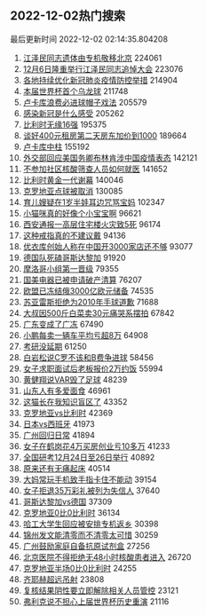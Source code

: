 ## 2022-12-02热门搜索 
最后更新时间 2022-12-02 02:14:35.804208 
1. [江泽民同志遗体由专机敬移北京](https://s.weibo.com/weibo?q=%23%E6%B1%9F%E6%B3%BD%E6%B0%91%E5%90%8C%E5%BF%97%E9%81%97%E4%BD%93%E7%94%B1%E4%B8%93%E6%9C%BA%E6%95%AC%E7%A7%BB%E5%8C%97%E4%BA%AC%23&t=31&band_rank=1&Refer=top) 224061
1. [12月6日隆重举行江泽民同志追悼大会](https://s.weibo.com/weibo?q=%2312%E6%9C%886%E6%97%A5%E9%9A%86%E9%87%8D%E4%B8%BE%E8%A1%8C%E6%B1%9F%E6%B3%BD%E6%B0%91%E5%90%8C%E5%BF%97%E8%BF%BD%E6%82%BC%E5%A4%A7%E4%BC%9A%23&t=31&band_rank=2&Refer=top) 223076
1. [各地持续优化新冠肺炎疫情防控举措](https://s.weibo.com/weibo?q=%23%E5%90%84%E5%9C%B0%E6%8C%81%E7%BB%AD%E4%BC%98%E5%8C%96%E6%96%B0%E5%86%A0%E8%82%BA%E7%82%8E%E7%96%AB%E6%83%85%E9%98%B2%E6%8E%A7%E4%B8%BE%E6%8E%AA%23&t=31&band_rank=3&Refer=top) 214904
1. [本届世界杯首个乌龙球](https://s.weibo.com/weibo?q=%23%E6%9C%AC%E5%B1%8A%E4%B8%96%E7%95%8C%E6%9D%AF%E9%A6%96%E4%B8%AA%E4%B9%8C%E9%BE%99%E7%90%83%23&t=31&band_rank=4&Refer=top) 211748
1. [卢卡库浪费必进球帽子戏法](https://s.weibo.com/weibo?q=%23%E5%8D%A2%E5%8D%A1%E5%BA%93%E6%B5%AA%E8%B4%B9%E5%BF%85%E8%BF%9B%E7%90%83%E5%B8%BD%E5%AD%90%E6%88%8F%E6%B3%95%23&t=31&band_rank=5&Refer=top) 205579
1. [感染新冠是什么感受](https://s.weibo.com/weibo?q=%23%E6%84%9F%E6%9F%93%E6%96%B0%E5%86%A0%E6%98%AF%E4%BB%80%E4%B9%88%E6%84%9F%E5%8F%97%23&t=31&band_rank=6&Refer=top) 205262
1. [比利时无缘16强](https://s.weibo.com/weibo?q=%23%E6%AF%94%E5%88%A9%E6%97%B6%E6%97%A0%E7%BC%9816%E5%BC%BA%23&t=31&band_rank=7&Refer=top) 195375
1. [谈好400元租房第二天房东加价到1000](https://s.weibo.com/weibo?q=%23%E8%B0%88%E5%A5%BD400%E5%85%83%E7%A7%9F%E6%88%BF%E7%AC%AC%E4%BA%8C%E5%A4%A9%E6%88%BF%E4%B8%9C%E5%8A%A0%E4%BB%B7%E5%88%B01000%23&t=31&band_rank=8&Refer=top) 189664
1. [卢卡库中柱](https://s.weibo.com/weibo?q=%23%E5%8D%A2%E5%8D%A1%E5%BA%93%E4%B8%AD%E6%9F%B1%23&t=31&band_rank=9&Refer=top) 155192
1. [外交部回应美国务卿布林肯涉中国疫情表态](https://s.weibo.com/weibo?q=%23%E5%A4%96%E4%BA%A4%E9%83%A8%E5%9B%9E%E5%BA%94%E7%BE%8E%E5%9B%BD%E5%8A%A1%E5%8D%BF%E5%B8%83%E6%9E%97%E8%82%AF%E6%B6%89%E4%B8%AD%E5%9B%BD%E7%96%AB%E6%83%85%E8%A1%A8%E6%80%81%23&t=31&band_rank=10&Refer=top) 142121
1. [不参加社区核酸筛查人员如何就医](https://s.weibo.com/weibo?q=%23%E4%B8%8D%E5%8F%82%E5%8A%A0%E7%A4%BE%E5%8C%BA%E6%A0%B8%E9%85%B8%E7%AD%9B%E6%9F%A5%E4%BA%BA%E5%91%98%E5%A6%82%E4%BD%95%E5%B0%B1%E5%8C%BB%23&t=31&band_rank=11&Refer=top) 141652
1. [比利时黄金一代谢幕](https://s.weibo.com/weibo?q=%23%E6%AF%94%E5%88%A9%E6%97%B6%E9%BB%84%E9%87%91%E4%B8%80%E4%BB%A3%E8%B0%A2%E5%B9%95%23&t=31&band_rank=12&Refer=top) 140046
1. [克罗地亚点球被取消](https://s.weibo.com/weibo?q=%23%E5%85%8B%E7%BD%97%E5%9C%B0%E4%BA%9A%E7%82%B9%E7%90%83%E8%A2%AB%E5%8F%96%E6%B6%88%23&t=31&band_rank=13&Refer=top) 130085
1. [育儿嫂疑在1岁半娃耳边咒骂宝妈](https://s.weibo.com/weibo?q=%23%E8%82%B2%E5%84%BF%E5%AB%82%E7%96%91%E5%9C%A81%E5%B2%81%E5%8D%8A%E5%A8%83%E8%80%B3%E8%BE%B9%E5%92%92%E9%AA%82%E5%AE%9D%E5%A6%88%23&t=31&band_rank=14&Refer=top) 102347
1. [小猫咪真的好像个小宝宝啊](https://s.weibo.com/weibo?q=%23%E5%B0%8F%E7%8C%AB%E5%92%AA%E7%9C%9F%E7%9A%84%E5%A5%BD%E5%83%8F%E4%B8%AA%E5%B0%8F%E5%AE%9D%E5%AE%9D%E5%95%8A%23&t=31&band_rank=15&Refer=top) 96621
1. [西安通报一高层住宅楼火灾致5死](https://s.weibo.com/weibo?q=%23%E8%A5%BF%E5%AE%89%E9%80%9A%E6%8A%A5%E4%B8%80%E9%AB%98%E5%B1%82%E4%BD%8F%E5%AE%85%E6%A5%BC%E7%81%AB%E7%81%BE%E8%87%B45%E6%AD%BB%23&t=31&band_rank=16&Refer=top) 96174
1. [这种戒指真的不建议戴](https://s.weibo.com/weibo?q=%23%E8%BF%99%E7%A7%8D%E6%88%92%E6%8C%87%E7%9C%9F%E7%9A%84%E4%B8%8D%E5%BB%BA%E8%AE%AE%E6%88%B4%23&t=31&band_rank=17&Refer=top) 94136
1. [优衣库创始人称在中国开3000家店还不够](https://s.weibo.com/weibo?q=%23%E4%BC%98%E8%A1%A3%E5%BA%93%E5%88%9B%E5%A7%8B%E4%BA%BA%E7%A7%B0%E5%9C%A8%E4%B8%AD%E5%9B%BD%E5%BC%803000%E5%AE%B6%E5%BA%97%E8%BF%98%E4%B8%8D%E5%A4%9F%23&t=31&band_rank=18&Refer=top) 93077
1. [德国队死磕哥斯达黎加](https://s.weibo.com/weibo?q=%23%E5%BE%B7%E5%9B%BD%E9%98%9F%E6%AD%BB%E7%A3%95%E5%93%A5%E6%96%AF%E8%BE%BE%E9%BB%8E%E5%8A%A0%23&t=31&band_rank=19&Refer=top) 91920
1. [摩洛哥小组第一晋级](https://s.weibo.com/weibo?q=%23%E6%91%A9%E6%B4%9B%E5%93%A5%E5%B0%8F%E7%BB%84%E7%AC%AC%E4%B8%80%E6%99%8B%E7%BA%A7%23&t=31&band_rank=20&Refer=top) 79355
1. [国美电器已被申请破产清算](https://s.weibo.com/weibo?q=%23%E5%9B%BD%E7%BE%8E%E7%94%B5%E5%99%A8%E5%B7%B2%E8%A2%AB%E7%94%B3%E8%AF%B7%E7%A0%B4%E4%BA%A7%E6%B8%85%E7%AE%97%23&t=31&band_rank=21&Refer=top) 76207
1. [欧盟已冻结俄3000亿欧元储备](https://s.weibo.com/weibo?q=%23%E6%AC%A7%E7%9B%9F%E5%B7%B2%E5%86%BB%E7%BB%93%E4%BF%843000%E4%BA%BF%E6%AC%A7%E5%85%83%E5%82%A8%E5%A4%87%23&t=31&band_rank=22&Refer=top) 74535
1. [苏亚雷斯拒绝为2010年手球道歉](https://s.weibo.com/weibo?q=%23%E8%8B%8F%E4%BA%9A%E9%9B%B7%E6%96%AF%E6%8B%92%E7%BB%9D%E4%B8%BA2010%E5%B9%B4%E6%89%8B%E7%90%83%E9%81%93%E6%AD%89%23&t=31&band_rank=23&Refer=top) 71688
1. [大叔因500斤白菜卖30元痛哭系摆拍](https://s.weibo.com/weibo?q=%23%E5%A4%A7%E5%8F%94%E5%9B%A0500%E6%96%A4%E7%99%BD%E8%8F%9C%E5%8D%9630%E5%85%83%E7%97%9B%E5%93%AD%E7%B3%BB%E6%91%86%E6%8B%8D%23&t=31&band_rank=24&Refer=top) 67842
1. [广东变成了广冻](https://s.weibo.com/weibo?q=%23%E5%B9%BF%E4%B8%9C%E5%8F%98%E6%88%90%E4%BA%86%E5%B9%BF%E5%86%BB%23&t=31&band_rank=25&Refer=top) 67490
1. [小鹏每卖一辆车平均亏超8万](https://s.weibo.com/weibo?q=%23%E5%B0%8F%E9%B9%8F%E6%AF%8F%E5%8D%96%E4%B8%80%E8%BE%86%E8%BD%A6%E5%B9%B3%E5%9D%87%E4%BA%8F%E8%B6%858%E4%B8%87%23&t=31&band_rank=26&Refer=top) 64908
1. [考研没延期](https://s.weibo.com/weibo?q=%23%E8%80%83%E7%A0%94%E6%B2%A1%E5%BB%B6%E6%9C%9F%23&t=31&band_rank=27&Refer=top) 61250
1. [白岩松说C罗不该和B费争进球](https://s.weibo.com/weibo?q=%23%E7%99%BD%E5%B2%A9%E6%9D%BE%E8%AF%B4C%E7%BD%97%E4%B8%8D%E8%AF%A5%E5%92%8CB%E8%B4%B9%E4%BA%89%E8%BF%9B%E7%90%83%23&t=31&band_rank=28&Refer=top) 58456
1. [女子求职面试后老板报价2万约饭](https://s.weibo.com/weibo?q=%23%E5%A5%B3%E5%AD%90%E6%B1%82%E8%81%8C%E9%9D%A2%E8%AF%95%E5%90%8E%E8%80%81%E6%9D%BF%E6%8A%A5%E4%BB%B72%E4%B8%87%E7%BA%A6%E9%A5%AD%23&t=31&band_rank=29&Refer=top) 55994
1. [黄健翔说VAR毁了足球](https://s.weibo.com/weibo?q=%23%E9%BB%84%E5%81%A5%E7%BF%94%E8%AF%B4VAR%E6%AF%81%E4%BA%86%E8%B6%B3%E7%90%83%23&t=31&band_rank=30&Refer=top) 48239
1. [山东人有多爱面食](https://s.weibo.com/weibo?q=%23%E5%B1%B1%E4%B8%9C%E4%BA%BA%E6%9C%89%E5%A4%9A%E7%88%B1%E9%9D%A2%E9%A3%9F%23&t=31&band_rank=31&Refer=top) 46961
1. [这猫长在我知识盲区了](https://s.weibo.com/weibo?q=%23%E8%BF%99%E7%8C%AB%E9%95%BF%E5%9C%A8%E6%88%91%E7%9F%A5%E8%AF%86%E7%9B%B2%E5%8C%BA%E4%BA%86%23&t=31&band_rank=32&Refer=top) 43352
1. [克罗地亚vs比利时](https://s.weibo.com/weibo?q=%23%E5%85%8B%E7%BD%97%E5%9C%B0%E4%BA%9Avs%E6%AF%94%E5%88%A9%E6%97%B6%23&t=31&band_rank=33&Refer=top) 42369
1. [日本vs西班牙](https://s.weibo.com/weibo?q=%23%E6%97%A5%E6%9C%ACvs%E8%A5%BF%E7%8F%AD%E7%89%99%23&t=31&band_rank=34&Refer=top) 41973
1. [广州回归日常](https://s.weibo.com/weibo?q=%23%E5%B9%BF%E5%B7%9E%E5%9B%9E%E5%BD%92%E6%97%A5%E5%B8%B8%23&t=31&band_rank=35&Refer=top) 41894
1. [女子在鹤岗花4万买房创业亏10多万](https://s.weibo.com/weibo?q=%23%E5%A5%B3%E5%AD%90%E5%9C%A8%E9%B9%A4%E5%B2%97%E8%8A%B14%E4%B8%87%E4%B9%B0%E6%88%BF%E5%88%9B%E4%B8%9A%E4%BA%8F10%E5%A4%9A%E4%B8%87%23&t=31&band_rank=36&Refer=top) 41233
1. [全国研考12月24日至26日举行](https://s.weibo.com/weibo?q=%23%E5%85%A8%E5%9B%BD%E7%A0%94%E8%80%8312%E6%9C%8824%E6%97%A5%E8%87%B326%E6%97%A5%E4%B8%BE%E8%A1%8C%23&t=31&band_rank=37&Refer=top) 40892
1. [原来还有无痛起床](https://s.weibo.com/weibo?q=%23%E5%8E%9F%E6%9D%A5%E8%BF%98%E6%9C%89%E6%97%A0%E7%97%9B%E8%B5%B7%E5%BA%8A%23&t=31&band_rank=38&Refer=top) 40514
1. [大妈常玩手机致手指卡住不能动](https://s.weibo.com/weibo?q=%23%E5%A4%A7%E5%A6%88%E5%B8%B8%E7%8E%A9%E6%89%8B%E6%9C%BA%E8%87%B4%E6%89%8B%E6%8C%87%E5%8D%A1%E4%BD%8F%E4%B8%8D%E8%83%BD%E5%8A%A8%23&t=31&band_rank=39&Refer=top) 39154
1. [女子拒退35万彩礼被列为失信人](https://s.weibo.com/weibo?q=%23%E5%A5%B3%E5%AD%90%E6%8B%92%E9%80%8035%E4%B8%87%E5%BD%A9%E7%A4%BC%E8%A2%AB%E5%88%97%E4%B8%BA%E5%A4%B1%E4%BF%A1%E4%BA%BA%23&t=31&band_rank=40&Refer=top) 37640
1. [哥斯达黎加vs德国](https://s.weibo.com/weibo?q=%23%E5%93%A5%E6%96%AF%E8%BE%BE%E9%BB%8E%E5%8A%A0vs%E5%BE%B7%E5%9B%BD%23&t=31&band_rank=41&Refer=top) 37309
1. [克罗地亚0比0比利时](https://s.weibo.com/weibo?q=%23%E5%85%8B%E7%BD%97%E5%9C%B0%E4%BA%9A0%E6%AF%940%E6%AF%94%E5%88%A9%E6%97%B6%23&t=31&band_rank=42&Refer=top) 36134
1. [哈工大学生回应被安排专机返乡](https://s.weibo.com/weibo?q=%23%E5%93%88%E5%B7%A5%E5%A4%A7%E5%AD%A6%E7%94%9F%E5%9B%9E%E5%BA%94%E8%A2%AB%E5%AE%89%E6%8E%92%E4%B8%93%E6%9C%BA%E8%BF%94%E4%B9%A1%23&t=31&band_rank=43&Refer=top) 30398
1. [锦州发文能清零而不清零太可惜](https://s.weibo.com/weibo?q=%23%E9%94%A6%E5%B7%9E%E5%8F%91%E6%96%87%E8%83%BD%E6%B8%85%E9%9B%B6%E8%80%8C%E4%B8%8D%E6%B8%85%E9%9B%B6%E5%A4%AA%E5%8F%AF%E6%83%9C%23&t=31&band_rank=44&Refer=top) 30259
1. [广州鼓励家庭自备抗原试剂盒](https://s.weibo.com/weibo?q=%23%E5%B9%BF%E5%B7%9E%E9%BC%93%E5%8A%B1%E5%AE%B6%E5%BA%AD%E8%87%AA%E5%A4%87%E6%8A%97%E5%8E%9F%E8%AF%95%E5%89%82%E7%9B%92%23&t=31&band_rank=45&Refer=top) 27256
1. [北京医院不得拒绝无48小时核酸患者进入](https://s.weibo.com/weibo?q=%23%E5%8C%97%E4%BA%AC%E5%8C%BB%E9%99%A2%E4%B8%8D%E5%BE%97%E6%8B%92%E7%BB%9D%E6%97%A048%E5%B0%8F%E6%97%B6%E6%A0%B8%E9%85%B8%E6%82%A3%E8%80%85%E8%BF%9B%E5%85%A5%23&t=31&band_rank=46&Refer=top) 26720
1. [克罗地亚半场0比0比利时](https://s.weibo.com/weibo?q=%23%E5%85%8B%E7%BD%97%E5%9C%B0%E4%BA%9A%E5%8D%8A%E5%9C%BA0%E6%AF%940%E6%AF%94%E5%88%A9%E6%97%B6%23&t=31&band_rank=47&Refer=top) 24255
1. [齐耶赫超远吊射](https://s.weibo.com/weibo?q=%23%E9%BD%90%E8%80%B6%E8%B5%AB%E8%B6%85%E8%BF%9C%E5%90%8A%E5%B0%84%23&t=31&band_rank=48&Refer=top) 23808
1. [复核结果阴性要立即解除相关人员管控](https://s.weibo.com/weibo?q=%23%E5%A4%8D%E6%A0%B8%E7%BB%93%E6%9E%9C%E9%98%B4%E6%80%A7%E8%A6%81%E7%AB%8B%E5%8D%B3%E8%A7%A3%E9%99%A4%E7%9B%B8%E5%85%B3%E4%BA%BA%E5%91%98%E7%AE%A1%E6%8E%A7%23&t=31&band_rank=49&Refer=top) 23121
1. [弗利克说不担心上届世界杯历史重演](https://s.weibo.com/weibo?q=%23%E5%BC%97%E5%88%A9%E5%85%8B%E8%AF%B4%E4%B8%8D%E6%8B%85%E5%BF%83%E4%B8%8A%E5%B1%8A%E4%B8%96%E7%95%8C%E6%9D%AF%E5%8E%86%E5%8F%B2%E9%87%8D%E6%BC%94%23&t=31&band_rank=50&Refer=top) 21116
